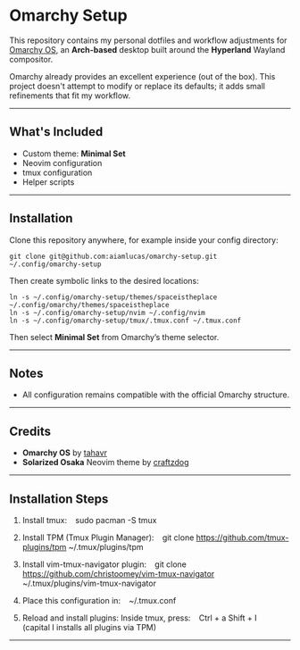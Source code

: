 # Omarchy Setup

This repository contains my personal dotfiles and workflow adjustments for [Omarchy OS](https://omarchy.org), an **Arch-based** desktop built around the **Hyperland** Wayland compositor.

Omarchy already provides an excellent experience (out of the box).
This project doesn't attempt to modify or replace its defaults; it adds small refinements that fit my workflow.

---

## What's Included

- Custom theme: **Minimal Set**
- Neovim configuration
- tmux configuration
- Helper scripts

---

## Installation

Clone this repository anywhere, for example inside your config directory:

```
git clone git@github.com:aiamlucas/omarchy-setup.git ~/.config/omarchy-setup
```

Then create symbolic links to the desired locations:

```
ln -s ~/.config/omarchy-setup/themes/spaceistheplace ~/.config/omarchy/themes/spaceistheplace
ln -s ~/.config/omarchy-setup/nvim ~/.config/nvim
ln -s ~/.config/omarchy-setup/tmux/.tmux.conf ~/.tmux.conf
```

Then select **Minimal Set** from Omarchy’s theme selector.

---

## Notes

- All configuration remains compatible with the official Omarchy structure.

---

## Credits

- **Omarchy OS** by [tahavr](https://github.com/tahavr)
- **Solarized Osaka** Neovim theme by [craftzdog](https://github.com/craftzdog/solarized-osaka.nvim)

---

## Installation Steps

1. Install tmux:
   ``` ```
   sudo pacman -S tmux
   ``` ```

2. Install TPM (Tmux Plugin Manager):
   ``` ```
   git clone https://github.com/tmux-plugins/tpm ~/.tmux/plugins/tpm
   ``` ```

3. Install vim-tmux-navigator plugin:
   ``` ```
   git clone https://github.com/christoomey/vim-tmux-navigator ~/.tmux/plugins/vim-tmux-navigator
   ``` ```

4. Place this configuration in:
   ``` ```
   ~/.tmux.conf
   ``` ```

5. Reload and install plugins:
   Inside tmux, press:
   ``` ```
   Ctrl + a  Shift + I
   ``` ```
   (capital I installs all plugins via TPM)

---
